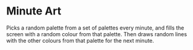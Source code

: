 # Minute Art
Picks a random palette from a set of palettes every minute, and fills the screen with a random colour from that palette. Then draws random lines with the other colours from that palette for the next minute.
